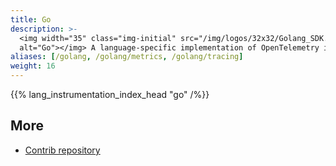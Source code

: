 ```yaml
---
title: Go
description: >-
  <img width="35" class="img-initial" src="/img/logos/32x32/Golang_SDK.svg"
  alt="Go"></img> A language-specific implementation of OpenTelemetry in Go.
aliases: [/golang, /golang/metrics, /golang/tracing]
weight: 16
---
```


{{% lang_instrumentation_index_head "go" /%}}

## More

- [Contrib repository](https://github.com/open-telemetry/opentelemetry-go-contrib)
